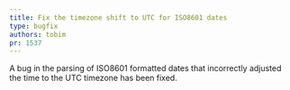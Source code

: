 ```yaml
---
title: Fix the timezone shift to UTC for ISO8601 dates
type: bugfix
authors: tobim
pr: 1537
---
```


A bug in the parsing of ISO8601 formatted dates that incorrectly adjusted the
time to the UTC timezone has been fixed.

